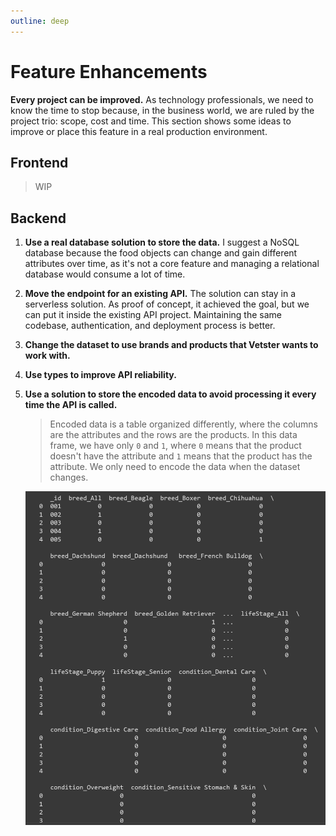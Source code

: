 ```yaml
---
outline: deep
---
```


# Feature Enhancements

**Every project can be improved.** As technology professionals, we need to know the time to stop because, in the business world, we are ruled by the project trio: scope, cost and time. This section shows some ideas to improve or place this feature in a real production environment.

## Frontend

> WIP

## Backend

1. **Use a real database solution to store the data.** I suggest a NoSQL database because the food objects can change and gain different attributes over time, as it's not a core feature and managing a relational database would consume a lot of time.

2. **Move the endpoint for an existing API.** The solution can stay in a serverless solution. As proof of concept, it achieved the goal, but we can put it inside the existing API project. Maintaining the same codebase, authentication, and deployment process is better.

3. **Change the dataset to use brands and products that Vetster wants to work with.**

4. **Use types to improve API reliability.**

5. **Use a solution to store the encoded data to avoid processing it every time the API is called.**

   > Encoded data is a table organized differently, where the columns are the attributes and the rows are the products. In this data frame, we have only `0` and `1`, where `0` means that the product doesn't have the attribute and `1` means that the product has the attribute. We only need to encode the data when the dataset changes.

   ![Encoded Data](./images/encoded_data.png)
